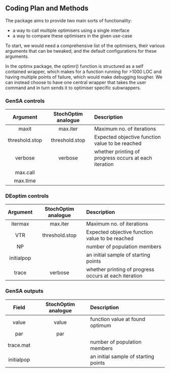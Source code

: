 ## Coding Plan and Methods

The package aims to provide two main sorts of functionality:
- a way to call multiple optimisers using a single interface
- a way to compare these optimisers in the given use-case

To start, we would need a comprehensive list of the optimisers, their various arguments that can be tweaked, and the default configurations for these arguments.



In the optimx package, the optimr() function is structured as a self contained wrapper, which makes for a function running for >1000 LOC and having multiple points of failure, which would make debugging tougher.
We can instead choose to have one central wrapper that takes the user command and in turn sends it to optimiser specific subwrappers.


### GenSA controls

| Argument | StochOptim analogue | Description                        |
| :------: | :-----------------: | :---------                       |
| maxit  | max.iter               | Maximum no. of iterations          |
| threshold.stop | threshold.stop | Expected objective function value to be reached  |
| verbose | verbose | whether printing of progress occurs at each iteration|
| max.call | | |
| max.time | | |



### DEoptim controls

| Argument | StochOptim analogue | Description                        |
| :------: | :-----------------: | :---------                    |
| itermax  | max.iter               | Maximum no. of iterations          |
| VTR | threshold.stop | Expected objective function value to be reached  |
| NP  |  | number of population members |
| initialpop | | an initial sample of starting points |
| trace | verbose | whether printing of progress occurs at each iteration |

### GenSA outputs

|   Field  | StochOptim analogue | Description                        |
| :------: | :-----------------: | :---------                        |
| value  | value               | function value at found optimum          |
| par | par |   |
| trace.mat |  | number of population members |
| initialpop | | an initial sample of starting points |








